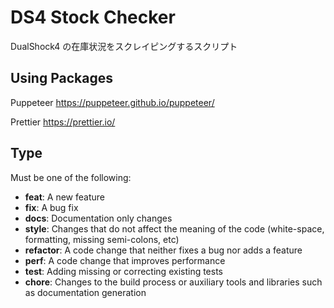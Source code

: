 # DS4 Stock Checker

DualShock4 の在庫状況をスクレイピングするスクリプト

## Using Packages

Puppeteer
https://puppeteer.github.io/puppeteer/

Prettier
https://prettier.io/

## Type

Must be one of the following:

* **feat**: A new feature
* **fix**: A bug fix
* **docs**: Documentation only changes
* **style**: Changes that do not affect the meaning of the code (white-space, formatting, missing
  semi-colons, etc)
* **refactor**: A code change that neither fixes a bug nor adds a feature
* **perf**: A code change that improves performance
* **test**: Adding missing or correcting existing tests
* **chore**: Changes to the build process or auxiliary tools and libraries such as documentation
  generation